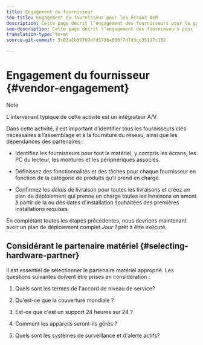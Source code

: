 ```yaml
---
title: Engagement du fournisseur
seo-title: Engagement du fournisseur pour les écrans AEM
description: Cette page décrit l’engagement des fournisseurs pour le guide des meilleures pratiques d’AEM Screens.
seo-description: Cette page décrit l’engagement des fournisseurs pour le guide des meilleures pratiques d’AEM Screens.
translation-type: tm+mt
source-git-commit: 5c83a2b59769dfd3736a830f7d7d3cc35137c182

---
```



# Engagement du fournisseur {#vendor-engagement}

>[!NOTE]
>
>L’intervenant typique de cette activité est un intégrateur A/V.

Dans cette activité, il est important d’identifier tous les fournisseurs clés nécessaires à l’assemblage et à la fourniture du réseau, ainsi que les dépendances des partenaires :

* Identifiez les fournisseurs pour tout le matériel, y compris les écrans, les PC du lecteur, les montures et les périphériques associés.

* Définissez des fonctionnalités et des tâches pour chaque fournisseur en fonction de la catégorie de produits qu’il prend en charge.

* Confirmez les *délais* de livraison pour toutes les livraisons et créez un plan de déploiement qui prenne en charge toutes les livraisons en amont à partir de la ou des dates d'installation souhaitées des premières installations requises.

En complétant toutes les étapes précédentes, nous devrions maintenant avoir un plan de déploiement complet *Jour 1* prêt à être exécuté.

## Considérant le partenaire matériel {#selecting-hardware-partner}

Il est essentiel de sélectionner le partenaire matériel approprié. Les questions suivantes doivent être prises en considération :

1. Quels sont les termes de l'accord de niveau de service?

1. Qu'est-ce que la couverture mondiale ?

1. Est-ce que c'est un support 24 heures sur 24 ?

1. Comment les appareils seront-ils gérés ?

1. Quels sont les systèmes de surveillance et d'alerte actifs?
